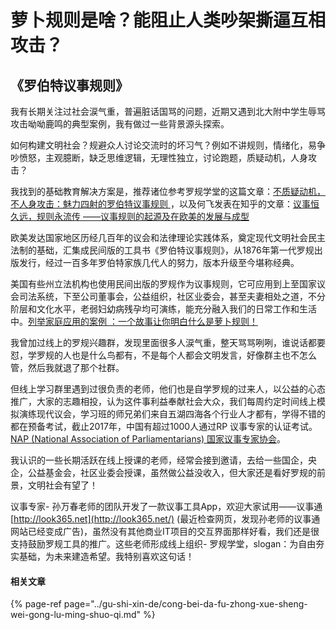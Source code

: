 # 萝卜规则是啥？能阻止人类吵架撕逼互相攻击？

## **《罗伯特议事规则》**

我有长期关注过社会涙气重，普遍脏话国骂的问题，近期又遇到北大附中学生辱骂攻击呦呦鹿鸣的典型案例，我有做过一些背景源头探索。

如何构建文明社会？规避众人讨论交流时的坏习气？例如不讲规则，情绪化，易争吵愤怒，主观臆断，缺乏思维逻辑，无理性独立，讨论跑题，质疑动机，人身攻击？

我找到的基础教育解决方案是，推荐诸位参考罗规学堂的这篇文章：[不质疑动机，不人身攻击：魅力四射的罗伯特议事规则 ](https://mp.weixin.qq.com/s/CDzyJYlIhz7_lOFx4QW5Vw)，以及何飞发表在知乎的文章：[议事恒久远，规则永流传 ——议事规则的起源及在欧美的发展与成型 ](https://zhuanlan.zhihu.com/p/30469046)

欧美发达国家地区历经几百年的议会和法律理论实践体系，奠定现代文明社会民主法制的基础，汇集成民间版的工具书《罗伯特议事规则》，从1876年第一代罗规出版发行，经过一百多年罗伯特家族几代人的努力，版本升级至今堪称经典。

美国有些州立法机构也使用民间出版的罗规作为议事规则，它可应用到上至国家议会司法系统，下至公司董事会，公益组织，社区业委会，甚至夫妻相处之道，不分阶层和文化水平，老弱妇幼病残孕均可演练，能充分融入我们的日常工作和生活中。[列举家庭应用的案例 ：一个故事让你明白什么是萝卜规则！](http://blog.sina.com.cn/s/blog_61ee34280100kxv6.html)

我曾加过线上的罗规兴趣群，发现里面很多人涙气重，整天骂骂咧咧，谁说话都要怼，学罗规的人也是什么鸟都有，不是每个人都会文明发言，好像群主也不怎么管，然后我就退了那个社群。

但线上学习群里遇到过很负责的老师，他们也是自学罗规的过来人，以公益的心态推广，大家的志趣相投，认为这件事利益奉献社会大众，我们每周约定时间线上模拟演练现代议会，学习班的师兄弟们来自五湖四海各个行业人才都有，学得不错的都在预备考试，截止2017年，中国有超过1000人通过RP 议事专家的认证考试。[NAP \(National Association of Parliamentarians\) 国家议事专家协会](http://www.parliamentarians.org)。

我认识的一些长期活跃在线上授课的老师，经常会接到邀请，去给一些国企，央企，公益基金会，社区业委会授课，虽然做公益没收入，但大家还是看好罗规的前景，文明社会有望了！

议事专家- 孙万春老师的团队开发了一款议事工具App，欢迎大家试用——议事通 [http://look365.net](http://look365.net/) \(最近检查网页，发现孙老师的议事通网站已经变成广告\)，虽然没有其他商业IT项目的交互界面那样好看，我们还是很支持鼓励罗规工具的推广。这些老师形成线上组织- 罗规学堂，slogan：为自由夯实基础，为未来建造希望。我特别喜欢这句话！



#### 相关文章

{% page-ref page="../gu-shi-xin-de/cong-bei-da-fu-zhong-xue-sheng-wei-gong-lu-ming-shuo-qi.md" %}

